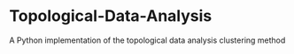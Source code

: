 # Topological-Data-Analysis
A Python implementation of the topological data analysis clustering method
